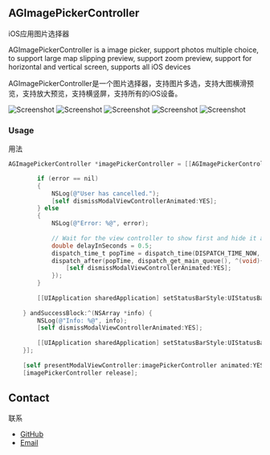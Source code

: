 ## AGImagePickerController
iOS应用图片选择器

AGImagePickerController is a image picker, support photos multiple choice, to support large map slipping preview, support zoom preview, support for horizontal and vertical screen, supports all iOS devices

AGImagePickerController是一个图片选择器，支持图片多选，支持大图横滑预览，支持放大预览，支持横竖屏，支持所有的iOS设备。

![Screenshot](https://dl.dropboxusercontent.com/u/59801943/Screenshots/AGImagePickerController-1.png)
![Screenshot](https://dl.dropboxusercontent.com/u/59801943/Screenshots/AGImagePickerController-2.png)
![Screenshot](https://dl.dropboxusercontent.com/u/59801943/Screenshots/AGImagePickerController-3.png)
![Screenshot](https://dl.dropboxusercontent.com/u/59801943/Screenshots/AGImagePickerController-4.png)
![Screenshot](https://dl.dropboxusercontent.com/u/59801943/Screenshots/AGImagePickerController-5.png)


### Usage
用法

``` objective-c
AGImagePickerController *imagePickerController = [[AGImagePickerController alloc] initWithFailureBlock:^(NSError *error) {

        if (error == nil)
        {
            NSLog(@"User has cancelled.");
            [self dismissModalViewControllerAnimated:YES];
        } else
        {     
            NSLog(@"Error: %@", error);
        
            // Wait for the view controller to show first and hide it after that
            double delayInSeconds = 0.5;
            dispatch_time_t popTime = dispatch_time(DISPATCH_TIME_NOW, delayInSeconds * NSEC_PER_SEC);
            dispatch_after(popTime, dispatch_get_main_queue(), ^(void){
                [self dismissModalViewControllerAnimated:YES];
            });
        }
            
        [[UIApplication sharedApplication] setStatusBarStyle:UIStatusBarStyleDefault animated:YES];
        
    } andSuccessBlock:^(NSArray *info) {
        NSLog(@"Info: %@", info);
        [self dismissModalViewControllerAnimated:YES];
        
        [[UIApplication sharedApplication] setStatusBarStyle:UIStatusBarStyleDefault animated:YES];
    }];
    
    [self presentModalViewController:imagePickerController animated:YES];
    [imagePickerController release];
```

## Contact
联系

- [GitHub](https://github.com/SpringOx)
- [Email](jiachunke@gmail.com)




